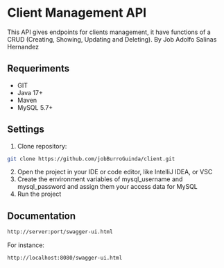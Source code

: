 # Client Management API

This API gives endpoints for clients management, it have functions of a CRUD (Creating, Showing, Updating and Deleting).
By Job Adolfo Salinas Hernandez


## Requeriments

- GIT
- Java 17+
- Maven
- MySQL 5.7+


## Settings

1. Clone repository:
```bash
git clone https://github.com/jobBurroGuinda/client.git
```
2. Open the project in your IDE or code editor, like IntelliJ IDEA, or VSC
3. Create the environment variables of mysql_username and mysql_password and assign them your access data for MySQL
4. Run the project


## Documentation

```bash
http://server:port/swagger-ui.html
```

For instance:
```bash
http://localhost:8080/swagger-ui.html
```